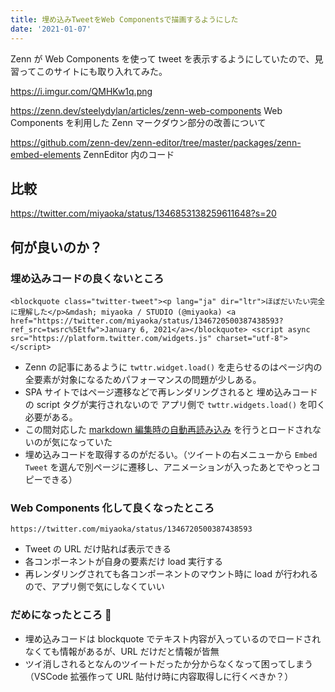 ```yaml
---
title: 埋め込みTweetをWeb Componentsで描画するようにした
date: '2021-01-07'
---
```


Zenn が Web Components を使って tweet を表示するようにしていたので、見習ってこのサイトにも取り入れてみた。

https://i.imgur.com/QMHKw1q.png

https://zenn.dev/steelydylan/articles/zenn-web-components
Web Components を利用した Zenn マークダウン部分の改善について

https://github.com/zenn-dev/zenn-editor/tree/master/packages/zenn-embed-elements
ZennEditor 内のコード

## 比較

https://twitter.com/miyaoka/status/1346853138259611648?s=20

## 何が良いのか？

### 埋め込みコードの良くないところ

```
<blockquote class="twitter-tweet"><p lang="ja" dir="ltr">ほぼだいたい完全に理解した</p>&mdash; miyaoka / STUDIO (@miyaoka) <a href="https://twitter.com/miyaoka/status/1346720500387438593?ref_src=twsrc%5Etfw">January 6, 2021</a></blockquote> <script async src="https://platform.twitter.com/widgets.js" charset="utf-8"></script>
```

- Zenn の記事にあるように `twttr.widget.load()` を走らせるのはページ内の全要素が対象になるためパフォーマンスの問題が少しある。
- SPA サイトではページ遷移などで再レンダリングされると 埋め込みコードの script タグが実行されないので アプリ側で `twttr.widgets.load()` を叩く必要がある。
- この間対応した [markdown 編集時の自動再読み込み](/posts/2020-12-31-hmr-on-markdown) を行うとロードされないのが気になっていた
- 埋め込みコードを取得するのがだるい。（ツイートの右メニューから `Embed Tweet` を選んで別ページに遷移し、アニメーションが入ったあとでやっとコピーできる）

### Web Components 化して良くなったところ

```
https://twitter.com/miyaoka/status/1346720500387438593
```

- Tweet の URL だけ貼れば表示できる
- 各コンポーネントが自身の要素だけ load 実行する
- 再レンダリングされても各コンポーネントのマウント時に load が行われるので、アプリ側で気にしなくていい

### だめになったところ 🤮

- 埋め込みコードは blockquote でテキスト内容が入っているのでロードされなくても情報があるが、URL だけだと情報が皆無
- ツイ消しされるとなんのツイートだったか分からなくなって困ってしまう（VSCode 拡張作って URL 貼付け時に内容取得しに行くべきか？）
